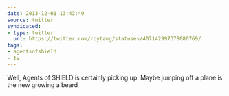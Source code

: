 ```yaml
---
date: 2013-12-01 13:43:49
source: twitter
syndicated:
- type: twitter
  url: https://twitter.com/roytang/statuses/407142997378080769/
tags:
- agentsofshield
- tv
---
```


Well, Agents of SHIELD is certainly picking up. Maybe jumping off a plane is the new growing a beard